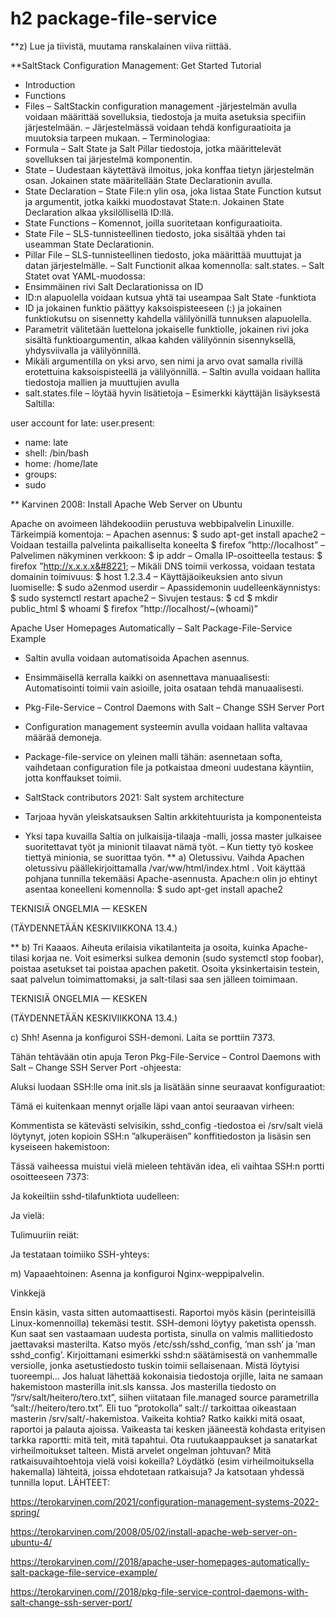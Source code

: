 # h2 package-file-service
**z) Lue ja tiivistä, muutama ranskalainen viiva riittää.

**SaltStack Configuration Management: Get Started Tutorial
* Introduction
* Functions
* Files
– SaltStackin configuration management -järjestelmän avulla voidaan määrittää sovelluksia, tiedostoja ja muita asetuksia specifiin järjestelmään.
– Järjestelmässä voidaan tehdä konfiguraatioita ja muutoksia tarpeen mukaan.
– Terminologiaa:
* Formula – Salt State ja Salt Pillar tiedostoja, jotka määrittelevät sovelluksen tai järjestelmä komponentin.
* State – Uudestaan käytettävä ilmoitus, joka konffaa tietyn järjestelmän osan. Jokainen state määritellään State Declarationin avulla.
* State Declaration – State File:n ylin osa, joka listaa State Function kutsut ja argumentit, jotka kaikki muodostavat State:n. Jokainen State Declaration alkaa yksilöllisellä ID:llä.
* State Functions – Komennot, joilla suoritetaan konfiguraatioita.
* State File – SLS-tunnisteellinen tiedosto, joka sisältää yhden tai useamman State Declarationin.
* Pillar File – SLS-tunnisteellinen tiedosto, joka määrittää muuttujat ja datan järjestelmälle.
– Salt Functionit alkaa komennolla: salt.states.
– Salt Statet ovat YAML-muodossa:
* Ensimmäinen rivi Salt Declarationissa on ID
* ID:n alapuolella voidaan kutsua yhtä tai useampaa Salt State -funktiota
* ID ja jokainen funktio päättyy kaksoispisteeseen (:) ja jokainen funktiokutsu on sisennetty kahdella välilyönillä tunnuksen alapuolella.
* Parametrit välitetään luettelona jokaiselle funktiolle, jokainen rivi joka sisältä funktioargumentin, alkaa kahden välilyönnin sisennyksellä, yhdysviivalla ja välilyönnillä.
* Mikäli argumentilla on yksi arvo, sen nimi ja arvo ovat samalla rivillä erotettuina kaksoispisteellä ja välilyönnillä.
– Saltin avulla voidaan hallita tiedostoja mallien ja muuttujien avulla
* salt.states.file – löytää hyvin lisätietoja
– Esimerkki käyttäjän lisäyksestä Saltilla:

user account for late:
user.present:
- name: late
- shell: /bin/bash
- home: /home/late
- groups:
- sudo



** Karvinen 2008: Install Apache Web Server on Ubuntu

Apache on avoimeen lähdekoodiin perustuva webbipalvelin Linuxille.
Tärkeimpiä komentoja:
– Apachen asennus:
$ sudo apt-get install apache2
– Voidaan testailla palvelinta paikalliselta koneelta
$ firefox ”http://localhost&#8221;
– Palvelimen näkyminen verkkoon:
$ ip addr
– Omalla IP-osoitteella testaus:
$ firefox ”http://x.x.x.x&#8221;
– Mikäli DNS toimii verkossa, voidaan testata domainin toimivuus:
$ host 1.2.3.4
– Käyttäjäoikeuksien anto sivun luomiselle:
$ sudo a2enmod userdir
– Apassidemonin uudelleenkäynnistys:
$ sudo systemctl restart apache2
– Sivujen testaus:
$ cd
$ mkdir public_html
$ whoami
$ firefox ”http://localhost/~(whoami)&#8221;


Apache User Homepages Automatically – Salt Package-File-Service Example

* Saltin avulla voidaan automatisoida Apachen asennus.
* Ensimmäisellä kerralla kaikki on asennettava manuaalisesti: Automatisointi toimii vain asioille, joita osataan tehdä manuaalisesti.
* Pkg-File-Service – Control Daemons with Salt – Change SSH Server Port

* Configuration management systeemin avulla voidaan hallita valtavaa määrää demoneja.
* Package-file-service on yleinen malli tähän: asennetaan softa, vaihdetaan configuration file ja potkaistaa dmeoni uudestana käyntiin, jotta konffaukset toimii.
* SaltStack contributors 2021: Salt system architecture

* Tarjoaa hyvän yleiskatsauksen Saltin arkkitehtuurista ja komponenteista
* Yksi tapa kuvailla Saltia on julkaisija-tilaaja -malli, jossa master julkaisee suoritettavat työt ja minionit tilaavat nämä työt.
– Kun tietty työ koskee tiettyä minionia, se suorittaa työn.
** a) Oletussivu. Vaihda Apachen oletussivu päällekirjoittamalla /var/ww/html/index.html . Voit käyttää pohjana tunnilla tekemääsi Apache-asennusta.
Apache:n olin jo ehtinyt asentaa koneelleni komennolla:
$ sudo apt-get install apache2



TEKNISIÄ ONGELMIA — KESKEN

(TÄYDENNETÄÄN KESKIVIIKKONA 13.4.)

** b) Tri Kaaaos. Aiheuta erilaisia vikatilanteita ja osoita, kuinka Apache-tilasi korjaa ne. Voit esimerksi sulkea demonin (sudo systemctl stop foobar), poistaa asetukset tai poistaa apachen paketit. Osoita yksinkertaisin testein, saat palvelun toimimattomaksi, ja salt-tilasi saa sen jälleen toimimaan.


TEKNISIÄ ONGELMIA — KESKEN

(TÄYDENNETÄÄN KESKIVIIKKONA 13.4.)

c) Shh! Asenna ja konfiguroi SSH-demoni. Laita se porttiin 7373.

Tähän tehtävään otin apuja Teron Pkg-File-Service – Control Daemons with Salt – Change SSH Server Port -ohjeesta:

Aluksi luodaan SSH:lle oma init.sls ja lisätään sinne seuraavat konfiguraatiot:


Tämä ei kuitenkaan mennyt orjalle läpi vaan antoi seuraavan virheen:


Kommentista se kätevästi selvisikin, sshd_config -tiedostoa ei /srv/salt vielä löytynyt, joten kopioin SSH:n ”alkuperäisen” konffitiedoston ja lisäsin sen kyseiseen hakemistoon:


Tässä vaiheessa muistui vielä mieleen tehtävän idea, eli vaihtaa SSH:n portti osoitteeseen 7373:


Ja kokeiltiin sshd-tilafunktiota uudelleen:


Ja vielä:



Tulimuuriin reiät:


Ja testataan toimiiko SSH-yhteys:


m) Vapaaehtoinen: Asenna ja konfiguroi Nginx-weppipalvelin.

Vinkkejä

Ensin käsin, vasta sitten automaattisesti. Raportoi myös käsin (perinteisillä Linux-komennoilla) tekemäsi testit.
SSH-demoni löytyy paketista openssh. Kun saat sen vastaamaan uudesta portista, sinulla on valmis mallitiedosto jaettavaksi masterilta. Katso myös /etc/ssh/sshd_config, ’man ssh’ ja ’man sshd_config’.
Kirjoittamani esimerkki sshd:n säätämisestä on vanhemmalle versiolle, jonka asetustiedosto tuskin toimii sellaisenaan. Mistä löytyisi tuoreempi…
Jos haluat lähettää kokonaisia tiedostoja orjille, laita ne samaan hakemistoon masterilla init.sls kanssa. Jos masterilla tiedosto on ”/srv/salt/heitero/tero.txt”, siihen viitataan file.managed source parametrilla ”salt://heitero/tero.txt”. Eli tuo ”protokolla” salt:// tarkoittaa oikeastaan masterin /srv/salt/-hakemistoa.
Vaikeita kohtia? Ratko kaikki mitä osaat, raportoi ja palauta ajoissa. Vaikeasta tai kesken jääneestä kohdasta erityisen tarkka raportti: mitä teit, mitä tapahtui. Ota ruutukaappaukset ja sanatarkat virheilmoitukset talteen. Mistä arvelet ongelman johtuvan? Mitä ratkaisuvaihtoehtoja vielä voisi kokeilla? Löydätkö (esim virheilmoituksella hakemalla) lähteitä, joissa ehdotetaan ratkaisuja? Ja katsotaan yhdessä tunnilla loput.
LÄHTEET:

https://terokarvinen.com/2021/configuration-management-systems-2022-spring/

https://terokarvinen.com/2008/05/02/install-apache-web-server-on-ubuntu-4/

https://terokarvinen.com//2018/apache-user-homepages-automatically-salt-package-file-service-example/

https://terokarvinen.com//2018/pkg-file-service-control-daemons-with-salt-change-ssh-server-port/
